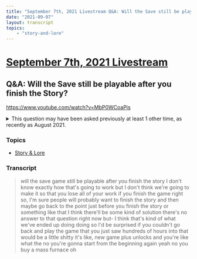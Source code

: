 ```yaml
---
title: "September 7th, 2021 Livestream Q&A: Will the Save still be playable after you finish the Story?"
date: "2021-09-07"
layout: transcript
topics:
    - "story-and-lore"
---
```

# [September 7th, 2021 Livestream](../2021-09-07.md)
## Q&A: Will the Save still be playable after you finish the Story?
https://www.youtube.com/watch?v=MbP0WCoaPjs
<details>
<summary>This question may have been asked previously at least 1 other time, as recently as August 2021.</summary>

* [August 10th, 2021 Livestream Q&A: Is the plan to continue playing after finishing the Story?](./yt-Rn0Q8sielK8.md) [https://www.youtube.com/watch?v=Rn0Q8sielK8](https://www.youtube.com/watch?v=Rn0Q8sielK8)
</details>


### Topics
* [Story & Lore](../topics/story-and-lore.md)

### Transcript

> will the save game still be playable after you finish the story I don't know exactly how that's going to work but I don't think we're going to make it so that you lose all of your work if you finish the game right so, I'm sure people will probably want to finish the story and then maybe go back to the point just before you finish the story or something like that I think there'll be some kind of solution there's no answer to that question right now but- I think that's kind of what we've ended up doing doing so I'd be surprised if you couldn't go back and play the game that you just saw hundreds of hours into that would be a little shitty it's like, new game plus unlocks and you're like what the no you're gonna start from the beginning again yeah no you buy a mass furnace oh
